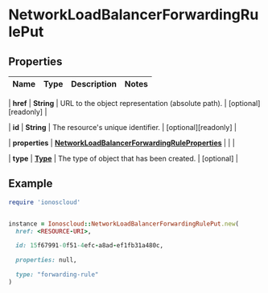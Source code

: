# NetworkLoadBalancerForwardingRulePut

## Properties

| Name | Type | Description | Notes |
| ---- | ---- | ----------- | ----- |

| **href** | **String** | URL to the object representation (absolute path). | [optional][readonly] |

| **id** | **String** | The resource&#39;s unique identifier. | [optional][readonly] |

| **properties** | [**NetworkLoadBalancerForwardingRuleProperties**](NetworkLoadBalancerForwardingRuleProperties.md) |  |  |

| **type** | [**Type**](Type.md) | The type of object that has been created. | [optional] |

## Example

```ruby
require 'ionoscloud'


instance = Ionoscloud::NetworkLoadBalancerForwardingRulePut.new(
  href: <RESOURCE-URI>,

  id: 15f67991-0f51-4efc-a8ad-ef1fb31a480c,

  properties: null,

  type: "forwarding-rule"
)
```

